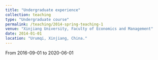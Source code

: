```yaml
---
title: "Undergraduate experience"
collection: teaching
type: "Undergraduate course"
permalink: /teaching/2014-spring-teaching-1
venue: "Xinjiang University, Faculty of Economics and Management"
date: 2014-01-01
location: "Urumqi, Xinjiang, China."
---
```


From 2016-09-01 to 2020-06-01

